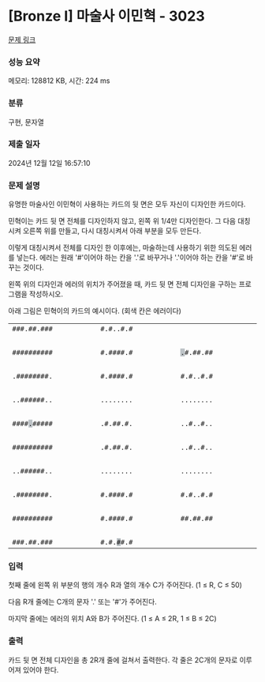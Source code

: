 # [Bronze I] 마술사 이민혁 - 3023 

[문제 링크](https://www.acmicpc.net/problem/3023) 

### 성능 요약

메모리: 128812 KB, 시간: 224 ms

### 분류

구현, 문자열

### 제출 일자

2024년 12월 12일 16:57:10

### 문제 설명

<p style="user-select: auto !important;">유명한 마술사인 이민혁이 사용하는 카드의 뒷 면은 모두 자신이 디자인한 카드이다.</p>

<p style="user-select: auto !important;">민혁이는 카드 뒷 면 전체를 디자인하지 않고, 왼쪽 위 1/4만 디자인한다. 그 다음 대칭시켜 오른쪽 위를 만들고, 다시 대칭시켜서 아래 부분을 모두 만든다.</p>

<p style="user-select: auto !important;">이렇게 대칭시켜서 전체를 디자인 한 이후에는, 마술하는데 사용하기 위한 의도된 에러를 넣는다. 에러는 원래 '#'이어야 하는 칸을 '.'로 바꾸거나 '.'이어야 하는 칸을 '#'로 바꾸는 것이다.</p>

<p style="user-select: auto !important;">왼쪽 위의 디자인과 에러의 위치가 주어졌을 때, 카드 뒷 면 전체 디자인을 구하는 프로그램을 작성하시오.</p>

<p style="user-select: auto !important;">아래 그림은 민혁이의 카드의 예시이다. (회색 칸은 에러이다)</p>

<table class="table table-bordered td-center" style="user-select: auto !important;">
	<tbody style="user-select: auto !important;">
		<tr style="user-select: auto !important;">
			<td style="user-select: auto !important;"><code style="user-select: auto !important;">###.##.###<br style="user-select: auto !important;">
			##########<br style="user-select: auto !important;">
			.########.<br style="user-select: auto !important;">
			..######..<br style="user-select: auto !important;">
			####<span style="background-color: rgb(189, 195, 199); user-select: auto !important;">.</span>#####<br style="user-select: auto !important;">
			##########<br style="user-select: auto !important;">
			..######..<br style="user-select: auto !important;">
			.########.<br style="user-select: auto !important;">
			##########<br style="user-select: auto !important;">
			###.##.###</code></td>
			<td style="user-select: auto !important;"><code style="user-select: auto !important;">#.#..#.#<br style="user-select: auto !important;">
			#.####.#<br style="user-select: auto !important;">
			#.####.#<br style="user-select: auto !important;">
			........<br style="user-select: auto !important;">
			.#.##.#.<br style="user-select: auto !important;">
			.#.##.#.<br style="user-select: auto !important;">
			........<br style="user-select: auto !important;">
			#.####.#<br style="user-select: auto !important;">
			#.####.#<br style="user-select: auto !important;">
			#.#.<span style="background-color: rgb(189, 195, 199); user-select: auto !important;">#</span>#.#</code></td>
			<td style="user-select: auto !important;"><code style="user-select: auto !important;"><span style="background-color: rgb(189, 195, 199); user-select: auto !important;">.</span>#.##.##<br style="user-select: auto !important;">
			#.#..#.#<br style="user-select: auto !important;">
			........<br style="user-select: auto !important;">
			..#..#..<br style="user-select: auto !important;">
			..#..#..<br style="user-select: auto !important;">
			........<br style="user-select: auto !important;">
			#.#..#.#<br style="user-select: auto !important;">
			##.##.##</code></td>
		</tr>
	</tbody>
</table>

### 입력 

 <p style="user-select: auto !important;">첫째 줄에 왼쪽 위 부분의 행의 개수 R과 열의 개수 C가 주어진다. (1 ≤ R, C ≤ 50)</p>

<p style="user-select: auto !important;">다음 R개 줄에는 C개의 문자 '.' 또는 '#'가 주어진다.</p>

<p style="user-select: auto !important;">마지막 줄에는 에러의 위치 A와 B가 주어진다. (1 ≤ A ≤ 2R, 1 ≤ B ≤ 2C)</p>

### 출력 

 <p style="user-select: auto !important;">카드 뒷 면 전체 디자인을 총 2R개 줄에 걸쳐서 출력한다. 각 줄은 2C개의 문자로 이루어져 있어야 한다.</p>


